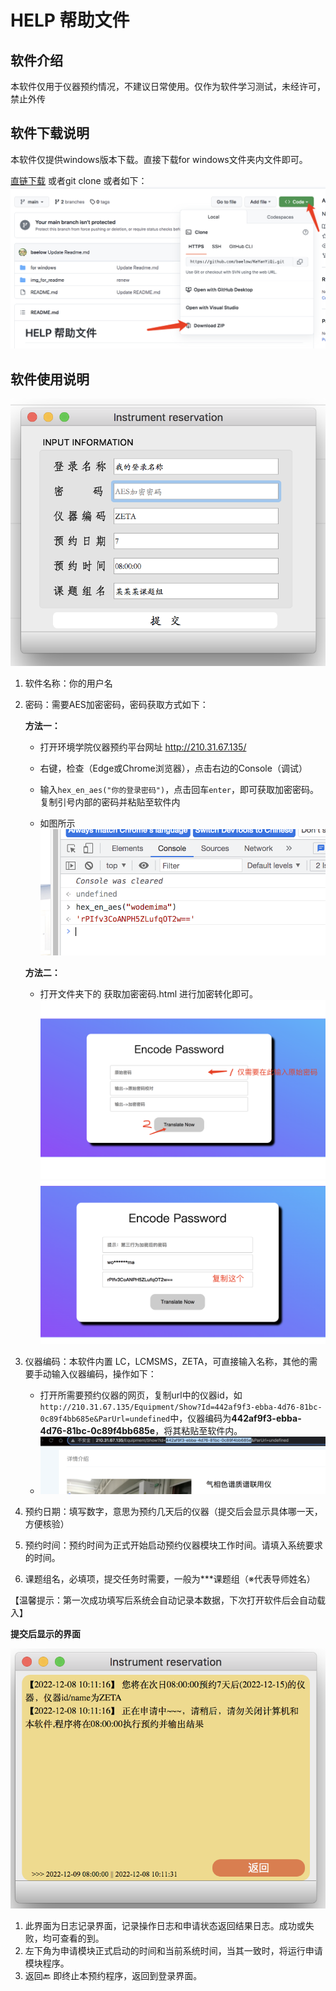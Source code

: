 # HELP 帮助文件

## 软件介绍

本软件仅用于仪器预约情况，不建议日常使用。仅作为软件学习测试，未经许可，禁止外传

## 软件下载说明
本软件仅提供windows版本下载。直接下载for windows文件夹内文件即可。

[直链下载](https://minhaskamal.github.io/DownGit/#/home?url=https:%2F%2Fgithub.com%2Fbaelow%2FKeYanYiQi%2Ftree%2Fmain%2Ffor%20windows)
或者git clone 或者如下：
![](img_for_readme/download.png)

## 软件使用说明

![软件截图](img_for_readme/p.png)

1. 软件名称：你的用户名

2. 密码：需要AES加密密码，密码获取方式如下：

    **方法一：**

   * 打开环境学院仪器预约平台网址 http://210.31.67.135/

   * 右键，检查（Edge或Chrome浏览器），点击右边的Console（调试）
   * 输入`hex_en_aes("你的登录密码")`，点击回车`enter`，即可获取加密密码。复制引号内部的密码并粘贴至软件内
   * 如图所示![](img_for_readme/mm.png)

    **方法二：**
      * 打开文件夹下的 获取加密密码.html 进行加密转化即可。
      ![界面1](img_for_readme/1.png)
      ![界面1](img_for_readme/2_1.png)
  
3. 仪器编码：本软件内置 LC，LCMSMS，ZETA，可直接输入名称，其他的需要手动输入仪器编码，操作如下：
   * 打开所需要预约仪器的网页，复制url中的仪器id，如`http://210.31.67.135/Equipment/Show?Id=442af9f3-ebba-4d76-81bc-0c89f4bb685e&ParUrl=undefined`中，仪器编码为**442af9f3-ebba-4d76-81bc-0c89f4bb685e**，将其粘贴至软件内。
   * ![](img_for_readme/yqid.png)

4. 预约日期：填写数字，意思为预约几天后的仪器（提交后会显示具体哪一天，方便核验）
5. 预约时间：预约时间为正式开始启动预约仪器模块工作时间。请填入系统要求的时间。
6. 课题组名，必填项，提交任务时需要，一般为***课题组（※代表导师姓名）



【温馨提示：第一次成功填写后系统会自动记录本数据，下次打开软件后会自动载入】

**提交后显示的界面**

![](img_for_readme/next.png)

1. 此界面为日志记录界面，记录操作日志和申请状态返回结果日志。成功或失败，均可查看的到。
2. 左下角为申请模块正式启动的时间和当前系统时间，当其一致时，将运行申请模块程序。
3. 返回🔙 即终止本预约程序，返回到登录界面。
